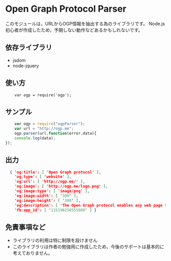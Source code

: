 # Open Graph Protocol Parser
このモジュールは，URLからOGP情報を抽出する為のライブラリです。
Node.js初心者が作成したため，予期しない動作などあるかもしれないです。

## 依存ライブラリ
* jsdom
* node-jquery

## 使い方
```
    var ogp = require('ogp');
```

## サンプル
```javascript
    var ogp = require("ogpParser");
    var url = "http://ogp.me";
    ogp.parser(url,function(error,data){
	console.log(data);
});
```

## 出力
```json
  { 'og:title': [ 'Open Graph protocol' ],
    'og:type': [ 'website' ],
    'og:url': [ 'http://ogp.me/' ],
    'og:image': [ 'http://ogp.me/logo.png' ],
    'og:image:type': [ 'image/png' ],
    'og:image:width': [ '300' ],
    'og:image:height': [ '300' ],
    'og:description': [ 'The Open Graph protocol enables any web page to become a rich object in a social graph.' ],
    'fb:app_id': [ '115190258555800' ] }
```

## 免責事項など
* ライブラリの利用は特に制限を設けません
* このライブラリは作者の勉強用に作成したため，今後のサポートは基本的に考えておりません。
